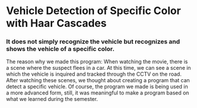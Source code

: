 # Vehicle Detection of Specific Color with Haar Cascades

### It does not simply recognize the vehicle but recognizes and shows the vehicle of a specific color.

The reason why we made this program:
When watching the movie, there is a scene where the suspect flees in a car.
At this time, we can see a scene in which the vehicle is inquired and tracked through the CCTV on the road.
After watching these scenes, we thought about creating a program that can detect a specific vehicle.
Of course, the program we made is being used in a more advanced form, still, it was meaningful to make a program based on what we learned during the semester.
